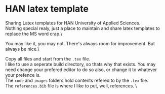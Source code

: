 # HAN latex template
Sharing Latex templates for HAN University of Applied Sciences. \
Nothing special realy, just a place to maintain and share latex templates to replace the MS word crap.\

You may like it, you may not. There's always room for improvement. But always be nice.\

Copy all files and start from the `.tex` file. \
I like to use a seperate build directory, so thats why that exists. You may need change your prefered editor to do so also, or change it to whatever your prefence is.\
The `code` and `images` folders hold contents refered to by the `.tex` file. \
The `references.bib` file is where I like to put, well, references. \

